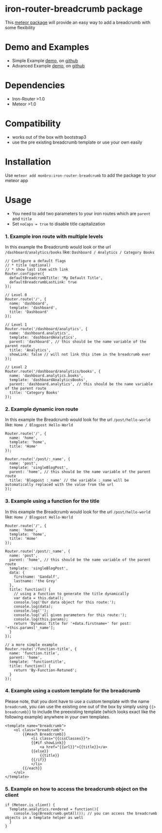 iron-router-breadcrumb package
==============================

This [meteor package](http://atmospherejs.com/monbro/iron-router-breadcrumb) will provide an easy way to add a breadcrumb with some flexibility

# Demo and Examples

* Simple Example [demo](http://meteor-breadcrumb-plugin-simple-example.meteor.com), on [github](https://github.com/monbro/meteor-breadcrumb-plugin/tree/master/examples/simple)
* Advanced Example [demo](http://meteor-breadcrumb-plugin-advanced-example.meteor.com), on [github](https://github.com/monbro/meteor-breadcrumb-plugin/tree/master/examples/advanced)

# Dependencies

* Iron-Router >1.0
* Meteor >1.0

# Compatibility

* works out of the box with bootstrap3
* use the pre existing breadcrumb template or use your own easily

# Installation

Use `meteor add monbro:iron-router-breadcrumb` to add the package to your meteor app

# Usage

* You need to add two parameters to your iron routes which are `parent` and `title`
* Set `noCaps = true` to disable title capitalization

### 1. Example iron route with multiple levels

In this example the Breadcrumb would look or the url `/dashboard/analytics/books` like: `Dashboard / Analytics / Category Books`

```
// Configure a default flags
// * title (optional)
// * show last item with link
Router.configure({
  defaultBreadcrumbTitle: 'My Default Title',
  defaultBreadcrumbLastLink: true
});

// Level 0
Router.route('/', {
  name: 'dashboard',
  template: 'dashboard',
  title: 'Dashboard'
});

// Level 1
Router.route('/dashboard/analytics', {
  name: 'dashboard.analytics',
  template: 'dashboardAnalytics',
  parent: 'dashboard', // this should be the name variable of the parent route
  title: 'Analytics',
  showLink: false // will not link this item in the breadcrumb ever
});

// Level 2
Router.route('/dashboard/analytics/books', {
  name: 'dashboard.analytics.books',
  template: 'dashboardAnalyticsBooks',
  parent: 'dashboard.analytics', // this should be the name variable of the parent route
  title: 'Category Books'
});
```

### 2. Example dynamic iron route

In this example the Breadcrumb would look for the url `/post/hello-world` like: `Home / Blogpost Hello-World`

```
Router.route('/', {
  name: 'home',
  template: 'home',
  title: 'Home'
});

Router.route('/post/:_name', {
  name: 'post',
  template: 'singleBlogPost',
  parent: 'home', // this should be the name variable of the parent route
  title: 'Blogpost :_name' // the variable :_name will be automatically replaced with the value from the url
});
```

### 3. Example using a function for the title

In this example the Breadcrumb would look for the url `/post/hello-world` like: `Home / Blogpost Hello-World`

```
Router.route('/', {
  name: 'home',
  template: 'home',
  title: 'Home'
});

Router.route('/post/:_name', {
  name: 'post',
  parent: 'home', // this should be the name variable of the parent route
  template: 'singleBlogPost',
  data: {
    firstname: 'Gandalf',
    lastname: 'the Grey'
  },
  title: function() {
    // using a function to generate the title dynamically
    var data = this.data();
    console.log('Our data object for this route:');
    console.log(data);
    console.log('');
    console.log('all given parameters for this route:');
    console.log(this.params);
    return 'Dynamic Title for '+data.firstname+' for post: '+this.params['_name'];
  }
});

// a more simple example
Router.route('/function-title', {
  name: 'function.title',
  parent: 'home',
  template: 'functiontitle',
  title: function() {
    return 'By-Function-Retuned';
  }
});
```

### 4. Example using a custom template for the breadcrumb

Please note, that you dont have to use a custom template with the name `breadcrumb`, you can use the existing one out of the box by simply using `{{> breadcrumb}}` to include the preexisting template (which looks exact like the following example) anywhere in your own templates.

```
<template name="breadcrumb">
    <ol class="breadcrumb">
        {{#each Breadcrumb}}
            <li class="{{cssClasses}}">
            {{#if showLink}}
                <a href="{{url}}">{{title}}</a>
            {{else}}
                {{title}}
            {{/if}}
            </li>
        {{/each}}
    </ol>
</template>
```

### 5. Example on how to access the breadcrumb object on the client

```
if (Meteor.is_client) {
  Template.analytics.rendered = function(){
    console.log(Breadcrumb.getAll()); // you can access the breadcrumb objects in a template helper as well
  }
}
```
